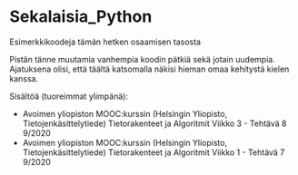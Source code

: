 # Sekalaisia_Python
Esimerkkikoodeja tämän hetken osaamisen tasosta

Pistän tänne muutamia vanhempia koodin pätkiä sekä jotain uudempia. Ajatuksena olisi, että täältä katsomalla näkisi hieman omaa kehitystä kielen kanssa. 

Sisältöä (tuoreimmat ylimpänä):
- Avoimen yliopiston MOOC:kurssin (Helsingin Yliopisto, Tietojenkäsittelytiede) Tietorakenteet ja Algoritmit Viikko 3 - Tehtävä 8   9/2020
- Avoimen yliopiston MOOC:kurssin (Helsingin Yliopisto, Tietojenkäsittelytiede) Tietorakenteet ja Algoritmit Viikko 1 - Tehtävä 7   9/2020


